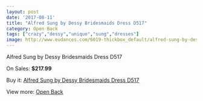 ```yaml
---
layout: post
date: '2017-08-11'
title: "Alfred Sung by Dessy Bridesmaids Dress D517"
category: Open Back
tags: ["crazy","dessy","unique","sung","dresses"]
image: http://www.eudances.com/6019-thickbox_default/alfred-sung-by-dessy-bridesmaids-dress-d517.jpg
---
```

Alfred Sung by Dessy Bridesmaids Dress D517

On Sales: **$217.99**
<a href="https://www.eudances.com/en/open-back/2141-alfred-sung-by-dessy-bridesmaids-dress-d517.html"><amp-img layout="responsive" width="600" height="600" src="//www.eudances.com/6019-thickbox_default/alfred-sung-by-dessy-bridesmaids-dress-d517.jpg" alt="Alfred Sung by Dessy Bridesmaids Dress D517 0" /></a>
<a href="https://www.eudances.com/en/open-back/2141-alfred-sung-by-dessy-bridesmaids-dress-d517.html"><amp-img layout="responsive" width="600" height="600" src="//www.eudances.com/6020-thickbox_default/alfred-sung-by-dessy-bridesmaids-dress-d517.jpg" alt="Alfred Sung by Dessy Bridesmaids Dress D517 1" /></a>

Buy it: [Alfred Sung by Dessy Bridesmaids Dress D517](https://www.eudances.com/en/open-back/2141-alfred-sung-by-dessy-bridesmaids-dress-d517.html "Alfred Sung by Dessy Bridesmaids Dress D517")

View more: [Open Back](https://www.eudances.com/en/24-open-back "Open Back")